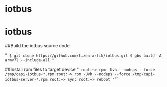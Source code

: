 # iotbus
iotbus
============
##Build the iotbus source code

"`
$ git clone https://github.com/tizen-artik/iotbus.git
$ gbs build -A armv7l --include-all
"`

##Install rpm files to target device
"`
root:~> rpm -Uvh --nodeps --force /tmp/capi-iotbus-*.rpm
root:~> rpm -Uvh --nodeps --force /tmp/capi-iotbus-server-*.rpm
root:~> sync
root:~> reboot
"`“`
